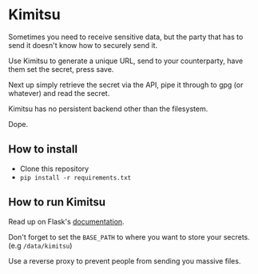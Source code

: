 # Kimitsu

Sometimes you need to receive sensitive data, but the party that has to send it doesn't know how to securely send it.

Use Kimitsu to generate a unique URL, send to your counterparty, have them set the secret, press save.

Next up simply retrieve the secret via the API, pipe it through to gpg (or whatever) and read the secret.

Kimitsu has no persistent backend other than the filesystem.

Dope.

## How to install

* Clone this repository
* `pip install -r requirements.txt`

## How to run Kimitsu

Read up on Flask's [documentation](https://flask.palletsprojects.com/en/2.1.x/tutorial/deploy/).

Don't forget to set the `BASE_PATH` to where you want to store your secrets. (e.g `/data/kimitsu`)

Use a reverse proxy to prevent people from sending you massive files.
